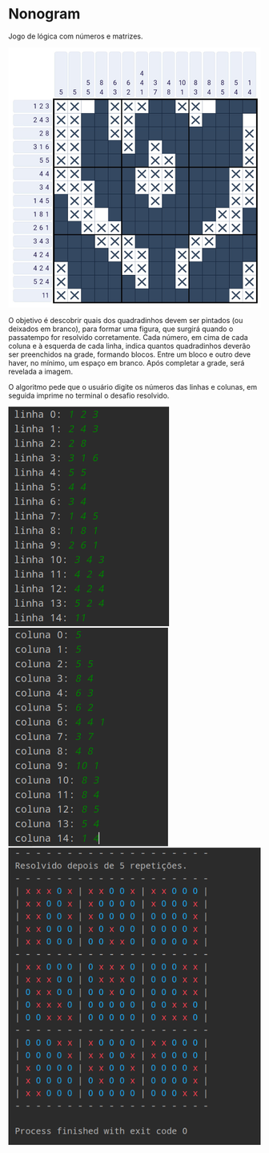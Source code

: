 # Nonogram

Jogo de lógica com números e matrizes.

![imagem do jogo](https://github.com/dario-bandeira/Nonogram/blob/master/img/jogo-final.png)

O objetivo é descobrir quais dos quadradinhos devem ser pintados (ou deixados em branco), para formar uma figura, que surgirá quando o passatempo for resolvido corretamente. Cada número, em cima de cada coluna e à esquerda de cada linha, indica quantos quadradinhos deverão ser preenchidos na grade, formando blocos. Entre um bloco e outro deve haver, no mínimo, um espaço em branco. Após completar a grade, será revelada a imagem. 

O algoritmo pede que o usuário digite os números das linhas e colunas, em seguida imprime no terminal o desafio resolvido. 

![nonogram linhas](https://github.com/dario-bandeira/Nonogram/blob/master/img/nonogram-linhas.png)
![nonogram colunas](https://github.com/dario-bandeira/Nonogram/blob/master/img/nonogram-colunas.png)
![nonogram resolvido](https://github.com/dario-bandeira/Nonogram/blob/master/img/nonogram-resolvido.png)
